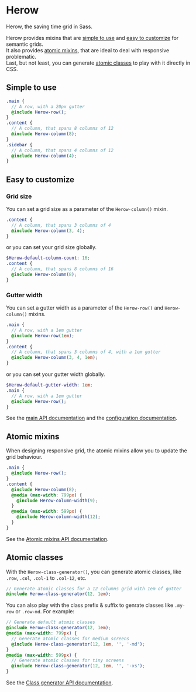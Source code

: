 Herow
=======

Herow, the saving time grid in Sass.
 
Herow provides mixins that are [simple to use](#simple-to-use) and [easy to customize](#easy-to-customize) for semantic grids.<br>
It also provides [atomic mixins](#atomic-mixins), that are ideal to deal with responsive problematic.<br>
Last, but not least, you can generate [atomic classes](#atomic-classes) to play with it directly in CSS.


Simple to use
-------

```scss
.main {
  // A row, with a 20px gutter
  @include Herow-row();
}
.content {
  // A column, that spans 8 columns of 12
  @include Herow-column(8);
}
.sidebar {
  // A column, that spans 4 columns of 12
  @include Herow-column(4);
}
```


Easy to customize
-------

### Grid size

You can set a grid size as a parameter of the `Herow-column()` mixin.

```scss
.content {
  // A column, that spans 3 columns of 4
  @include Herow-column(3, 4);
}
```

or you can set your grid size globally.

```scss
$Herow-default-column-count: 16;
.content {
  // A column, that spans 8 columns of 16
  @include Herow-column(8);
}
```

### Gutter width

You can set a gutter width as a parameter of the `Herow-row()` and `Herow-column()` mixins.

```scss
.main {
  // A row, with a 1em gutter
  @include Herow-row(1em);
}
.content {
  // A column, that spans 3 columns of 4, with a 1em gutter
  @include Herow-column(3, 4, 1em);
}
```

or you can set your gutter width globally.

```scss
$Herow-default-gutter-width: 1em;
.main {
  // A row, with a 1em gutter
  @include Herow-row();
}
```

See the [main API documentation](http://tzi.github.io/Herow/api/#api-mixin) and the [configuration documentation](http://tzi.github.io/Herow/api/#configuration-variable).


Atomic mixins
-------

When designing responsive grid, the atomic mixins allow you to update the grid behaviour.

```scss
.main {
  @include Herow-row();
}
.content {
  @include Herow-column(8);
  @media (max-width: 799px) {
    @include Herow-column-width(9);
  }
  @media (max-width: 599px) {
    @include Herow-column-width(12);
  }
}
```

See the [Atomic mixins API documentation](http://tzi.github.io/Herow/api/#atomic-api-mixin).


Atomic classes
-------

With the `Herow-class-generator()`, you can generate atomic classes, like `.row`, `.col`, `.col-1` to `.col-12`, etc.

```scss
// Generate atomic classes for a 12 columns grid with 1em of gutter
@include Herow-class-generator(12, 1em); 
```

You can also play with the class prefix & suffix to genrate classes like `.my-row` or `.row-md`.
For example:


```scss
// Generate default atomic classes
@include Herow-class-generator(12, 1em);
@media (max-width: 799px) {
  // Generate atomic classes for medium screens
  @include Herow-class-generator(12, 1em, '', '-md');
}
@media (max-width: 599px) {
  // Generate atomic classes for tiny screens
  @include Herow-class-generator(12, 1em, '', '-xs');
}
```

See the [Class generator API documentation](http://tzi.github.io/Herow/api/#mixin-Herow-class-generator).